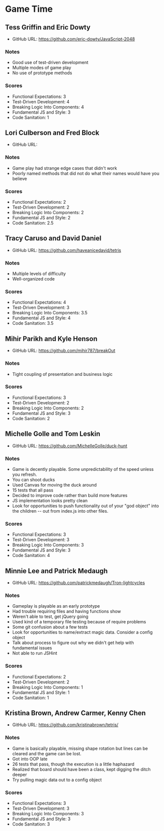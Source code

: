 # Game Time

## Tess Griffin and Eric Dowty

* GitHub URL: https://github.com/eric-dowty/JavaScript-2048

### Notes

* Good use of test-driven development
* Multiple modes of game play
* No use of prototype methods

### Scores

* Functional Expectations: 3
* Test-Driven Development: 4
* Breaking Logic Into Components: 4
* Fundamental JS and Style: 3
* Code Sanitation: 1

## Lori Culberson and Fred Block

* GitHub URL:

### Notes

* Game play had strange edge cases that didn't work
* Poorly named methods that did not do what their names would have you believe

### Scores

* Functional Expectations: 2
* Test-Driven Development: 2
* Breaking Logic Into Components: 2
* Fundamental JS and Style: 2
* Code Sanitation: 2.5

## Tracy Caruso and David Daniel

* GitHub URL: https://github.com/haveanicedavid/tetris

### Notes

* Multiple levels of difficulty
* Well-organized code

### Scores

* Functional Expectations: 4
* Test-Driven Development: 3
* Breaking Logic Into Components: 3.5
* Fundamental JS and Style: 4
* Code Sanitation: 3.5

## Mihir Parikh and Kyle Henson

* GitHub URL: https://github.com/mihir787/breakOut

### Notes

* Tight coupling of presentation and business logic

### Scores

* Functional Expectations: 3
* Test-Driven Development: 2
* Breaking Logic Into Components: 2
* Fundamental JS and Style: 3
* Code Sanitation: 2

## Michelle Golle and Tom Leskin

* GitHub URL: https://github.com/MichelleGolle/duck-hunt

### Notes

* Game is decently playable. Some unpredictability of the speed unless you refresh.
* You can shoot ducks
* Used Canvas for moving the duck around
* 15 tests that all pass
* Decided to improve code rather than build more features
* JS implementation looks pretty clean
* Look for opportunities to push functionality out of your "god object" into the children -- out from index.js into other files.

### Scores

* Functional Expectations: 3
* Test-Driven Development: 3
* Breaking Logic Into Components: 3
* Fundamental JS and Style: 3
* Code Sanitation: 4

## Minnie Lee and Patrick Medaugh

* GitHub URL: https://github.com/patrickmedaugh/Tron-lightcycles

### Notes

* Gameplay is playable as an early prototype
* Had trouble requiring files and having functions show
* Weren't able to test, get jQuery going
* Used kind of a temporary file testing because of require problems
* Some git confusion about a few tests
* Look for opportunities to name/extract magic data. Consider a config object
* Talk about process to figure out why we didn't get help with fundamental issues
* Not able to run JSHint

### Scores

* Functional Expectations: 2
* Test-Driven Development: 2
* Breaking Logic Into Components: 1
* Fundamental JS and Style: 1
* Code Sanitation: 1

## Kristina Brown, Andrew Carmer, Kenny Chen

* GitHub URL: https://github.com/kristinabrown/tetris/

### Notes

* Game is basically playable, missing shape rotation but lines can be cleared
and the game can be lost.
* Got into OOP late
* 26 tests that pass, though the execution is a little haphazard
* Realized that board should have been a class, kept digging the ditch deeper
* Try pulling magic data out to a config object

### Scores

* Functional Expectations: 3
* Test-Driven Development: 3
* Breaking Logic Into Components: 3
* Fundamental JS and Style: 3
* Code Sanitation: 3
